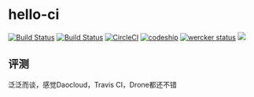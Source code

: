 # hello-ci

[![Build Status](https://travis-ci.org/gaocegege/hello-ci.svg?branch=master)](https://travis-ci.org/gaocegege/hello-ci)
[![Build Status](https://drone.io/github.com/gaocegege/hello-ci/status.png)](https://drone.io/github.com/gaocegege/hello-ci/latest)
[![CircleCI](https://circleci.com/gh/gaocegege/hello-ci.svg?style=svg)](https://circleci.com/gh/gaocegege/hello-ci)
[![codeship](https://codeship.com/projects/0339b580-ffab-0133-41b6-16e79618b4b2/status?branch=master)](https://codeship.com/projects/152912)
[![wercker status](https://app.wercker.com/status/10c80e2dd016e1c1ac66cfb6ca439cde/m "wercker status")](https://app.wercker.com/project/bykey/10c80e2dd016e1c1ac66cfb6ca439cde)
[![](https://ci.solanolabs.com:443/gaocegege/hello-ci/badges/branches/master?badge_token=660eda91c285749d68194ac16d234019846f7fc5)](https://ci.solanolabs.com:443/gaocegege/hello-ci/suites/450642)

## 评测

泛泛而谈，感觉Daocloud，Travis CI，Drone都还不错
